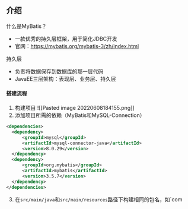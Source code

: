 ## 介绍
什么是MyBatis？
- 一款优秀的持久层框架，用于简化JDBC开发
- 官网：https://mybatis.org/mybatis-3/zh/index.html

持久层
- 负责将数据保存到数据库的那一层代码
- JavaEE三层架构：表现层、业务层、持久层

#### 搭建流程
1. 构建项目
![[Pasted image 20220608184155.png]]
2. 添加项目所需的依赖（MyBatis和MySQL-Connection）
```xml
<dependencies>  
  <dependency>    
	  <groupId>mysql</groupId>  
      <artifactId>mysql-connector-java</artifactId>  
      <version>8.0.29</version>  
  </dependency>  
  <dependency>    
	  <groupId>org.mybatis</groupId>  
      <artifactId>mybatis</artifactId>  
      <version>3.5.7</version>  
  </dependency>  
</dependencies>
```
3. 在`src/main/java`和`src/main/resources`路径下构建相同的包名，如`com